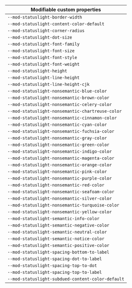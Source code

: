 | Modifiable custom properties                      |
| ------------------------------------------------- |
| `--mod-statuslight-border-width`                  |
| `--mod-statuslight-content-color-default`         |
| `--mod-statuslight-corner-radius`                 |
| `--mod-statuslight-dot-size`                      |
| `--mod-statuslight-font-family`                   |
| `--mod-statuslight-font-size`                     |
| `--mod-statuslight-font-style`                    |
| `--mod-statuslight-font-weight`                   |
| `--mod-statuslight-height`                        |
| `--mod-statuslight-line-height`                   |
| `--mod-statuslight-line-height-cjk`               |
| `--mod-statuslight-nonsemantic-blue-color`        |
| `--mod-statuslight-nonsemantic-brown-color`       |
| `--mod-statuslight-nonsemantic-celery-color`      |
| `--mod-statuslight-nonsemantic-chartreuse-color`  |
| `--mod-statuslight-nonsemantic-cinnamon-color`    |
| `--mod-statuslight-nonsemantic-cyan-color`        |
| `--mod-statuslight-nonsemantic-fuchsia-color`     |
| `--mod-statuslight-nonsemantic-gray-color`        |
| `--mod-statuslight-nonsemantic-green-color`       |
| `--mod-statuslight-nonsemantic-indigo-color`      |
| `--mod-statuslight-nonsemantic-magenta-color`     |
| `--mod-statuslight-nonsemantic-orange-color`      |
| `--mod-statuslight-nonsemantic-pink-color`        |
| `--mod-statuslight-nonsemantic-purple-color`      |
| `--mod-statuslight-nonsemantic-red-color`         |
| `--mod-statuslight-nonsemantic-seafoam-color`     |
| `--mod-statuslight-nonsemantic-silver-color`      |
| `--mod-statuslight-nonsemantic-turquoise-color`   |
| `--mod-statuslight-nonsemantic-yellow-color`      |
| `--mod-statuslight-semantic-info-color`           |
| `--mod-statuslight-semantic-negative-color`       |
| `--mod-statuslight-semantic-neutral-color`        |
| `--mod-statuslight-semantic-notice-color`         |
| `--mod-statuslight-semantic-positive-color`       |
| `--mod-statuslight-spacing-bottom-to-label`       |
| `--mod-statuslight-spacing-dot-to-label`          |
| `--mod-statuslight-spacing-top-to-dot`            |
| `--mod-statuslight-spacing-top-to-label`          |
| `--mod-statuslight-subdued-content-color-default` |
